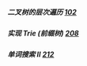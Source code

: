 ##### 二叉树的层次遍历 [102](https://leetcode-cn.com/problems/binary-tree-level-order-traversal/)



##### 实现 Trie (前缀树) [208](https://leetcode-cn.com/problems/implement-trie-prefix-tree/solution/)


##### 单词搜索 II [212](https://leetcode-cn.com/problems/word-search-ii/)


